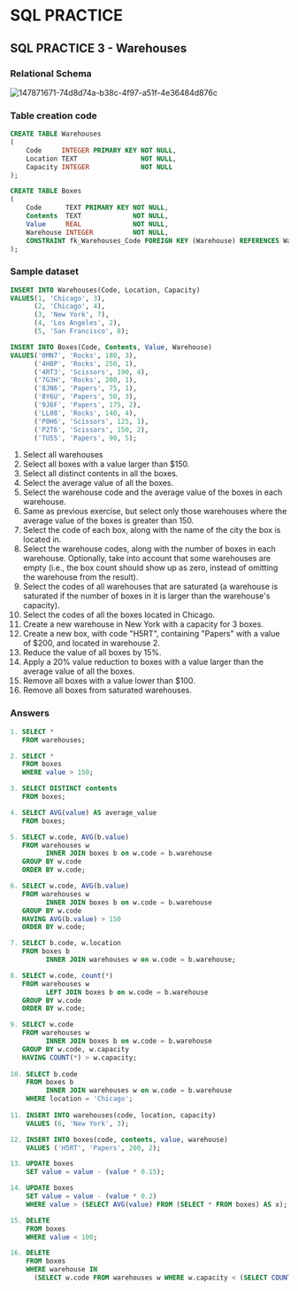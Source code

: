 # SQL PRACTICE

## SQL PRACTICE 3 - Warehouses

### Relational Schema
![147871671-74d8d74a-b38c-4f97-a51f-4e36484d876c](https://user-images.githubusercontent.com/90597917/208925044-16011252-90e8-4d4d-96fd-85c744b3aea3.png)

### Table creation code

```sql
CREATE TABLE Warehouses
(
    Code     INTEGER PRIMARY KEY NOT NULL,
    Location TEXT                NOT NULL,
    Capacity INTEGER             NOT NULL
);

CREATE TABLE Boxes
(
    Code      TEXT PRIMARY KEY NOT NULL,
    Contents  TEXT             NOT NULL,
    Value     REAL             NOT NULL,
    Warehouse INTEGER          NOT NULL,
    CONSTRAINT fk_Warehouses_Code FOREIGN KEY (Warehouse) REFERENCES Warehouses (Code)
);
```

### Sample dataset
```sql
INSERT INTO Warehouses(Code, Location, Capacity)
VALUES(1, 'Chicago', 3),
      (2, 'Chicago', 4),
      (3, 'New York', 7),
      (4, 'Los Angeles', 2),
      (5, 'San Francisco', 8);

INSERT INTO Boxes(Code, Contents, Value, Warehouse)
VALUES('0MN7', 'Rocks', 180, 3),
      ('4H8P', 'Rocks', 250, 1),
      ('4RT3', 'Scissors', 190, 4),
      ('7G3H', 'Rocks', 200, 1),
      ('8JN6', 'Papers', 75, 1),
      ('8Y6U', 'Papers', 50, 3),
      ('9J6F', 'Papers', 175, 2),
      ('LL08', 'Rocks', 140, 4),
      ('P0H6', 'Scissors', 125, 1),
      ('P2T6', 'Scissors', 150, 2),
      ('TU55', 'Papers', 90, 5);
```

1. Select all warehouses
2. Select all boxes with a value larger than $150.
3. Select all distinct contents in all the boxes.
4. Select the average value of all the boxes.
5. Select the warehouse code and the average value of the boxes in each warehouse.
6. Same as previous exercise, but select only those warehouses where the average value of the boxes is greater than 150.
7. Select the code of each box, along with the name of the city the box is located in.
8. Select the warehouse codes, along with the number of boxes in each warehouse. Optionally, take into account that some warehouses are empty (i.e., the box count should show up as zero, instead of omitting the warehouse from the result).
9. Select the codes of all warehouses that are saturated (a warehouse is saturated if the number of boxes in it is larger than the warehouse's capacity).
10. Select the codes of all the boxes located in Chicago.
11. Create a new warehouse in New York with a capacity for 3 boxes.
12. Create a new box, with code "H5RT", containing "Papers" with a value of $200, and located in warehouse 2.
13. Reduce the value of all boxes by 15%.
14. Apply a 20% value reduction to boxes with a value larger than the average value of all the boxes.
15. Remove all boxes with a value lower than $100.
16. Remove all boxes from saturated warehouses.

### Answers

```sql
1. SELECT *
   FROM warehouses;

2. SELECT *
   FROM boxes
   WHERE value > 150;

3. SELECT DISTINCT contents
   FROM boxes;

4. SELECT AVG(value) AS average_value
   FROM boxes;

5. SELECT w.code, AVG(b.value)
   FROM warehouses w
         INNER JOIN boxes b on w.code = b.warehouse
   GROUP BY w.code
   ORDER BY w.code;

6. SELECT w.code, AVG(b.value)
   FROM warehouses w
         INNER JOIN boxes b on w.code = b.warehouse
   GROUP BY w.code
   HAVING AVG(b.value) > 150
   ORDER BY w.code;

7. SELECT b.code, w.location
   FROM boxes b
         INNER JOIN warehouses w on w.code = b.warehouse;

8. SELECT w.code, count(*)
   FROM warehouses w
         LEFT JOIN boxes b on w.code = b.warehouse
   GROUP BY w.code
   ORDER BY w.code;

9. SELECT w.code
   FROM warehouses w
         INNER JOIN boxes b on w.code = b.warehouse
   GROUP BY w.code, w.capacity
   HAVING COUNT(*) > w.capacity;
    
10. SELECT b.code
    FROM boxes b
         INNER JOIN warehouses w on w.code = b.warehouse
    WHERE location = 'Chicago';
   
11. INSERT INTO warehouses(code, location, capacity)
    VALUES (6, 'New York', 3);

12. INSERT INTO boxes(code, contents, value, warehouse)
    VALUES ('H5RT', 'Papers', 200, 2);

13. UPDATE boxes
    SET value = value - (value * 0.15);

14. UPDATE boxes
    SET value = value - (value * 0.2)
    WHERE value > (SELECT AVG(value) FROM (SELECT * FROM boxes) AS x);

15. DELETE
    FROM boxes
    WHERE value < 100;

16. DELETE
    FROM boxes
    WHERE warehouse IN
      (SELECT w.code FROM warehouses w WHERE w.capacity < (SELECT COUNT(*) FROM boxes WHERE warehouse = w.code));
